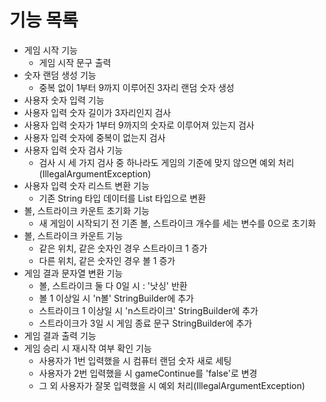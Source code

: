 # 기능 목록

- 게임 시작 기능
  - 게임 시작 문구 출력
- 숫자 랜덤 생성 기능
  - 중복 없이 1부터 9까지 이루어진 3자리 랜덤 숫자 생성
- 사용자 숫자 입력 기능
- 사용자 입력 숫자 길이가 3자리인지 검사
- 사용자 입력 숫자가 1부터 9까지의 숫자로 이루어져 있는지 검사
- 사용자 입력 숫자에 중복이 없는지 검사
- 사용자 입력 숫자 검사 기능
  - 검사 시 세 가지 검사 중 하나라도 게임의 기준에 맞지 않으면 예외 처리(IllegalArgumentException)
- 사용자 입력 숫자 리스트 변환 기능
  - 기존 String 타입 데이터를 List<Integer> 타입으로 변환
- 볼, 스트라이크 카운트 초기화 기능
  - 새 게임이 시작되기 전 기존 볼, 스트라이크 개수를 세는 변수를 0으로 초기화
- 볼, 스트라이크 카운트 기능
  - 같은 위치, 같은 숫자인 경우 스트라이크 1 증가
  - 다른 위치, 같은 숫자인 경우 볼 1 증가
- 게임 결과 문자열 변환 기능
  - 볼, 스트라이크 둘 다 0일 시 : '낫싱' 반환
  - 볼 1 이상일 시 'n볼' StringBuilder에 추가
  - 스트라이크 1 이상일 시 'n스트라이크' StringBuilder에 추가
  - 스트라이크가 3일 시 게임 종료 문구 StringBuilder에 추가
- 게임 결과 출력 기능
- 게임 승리 시 재시작 여부 확인 기능
  - 사용자가 1번 입력했을 시 컴퓨터 랜덤 숫자 새로 세팅
  - 사용자가 2번 입력했을 시 gameContinue를 'false'로 변경
  - 그 외 사용자가 잘못 입력했을 시 예외 처리(IllegalArgumentException)
